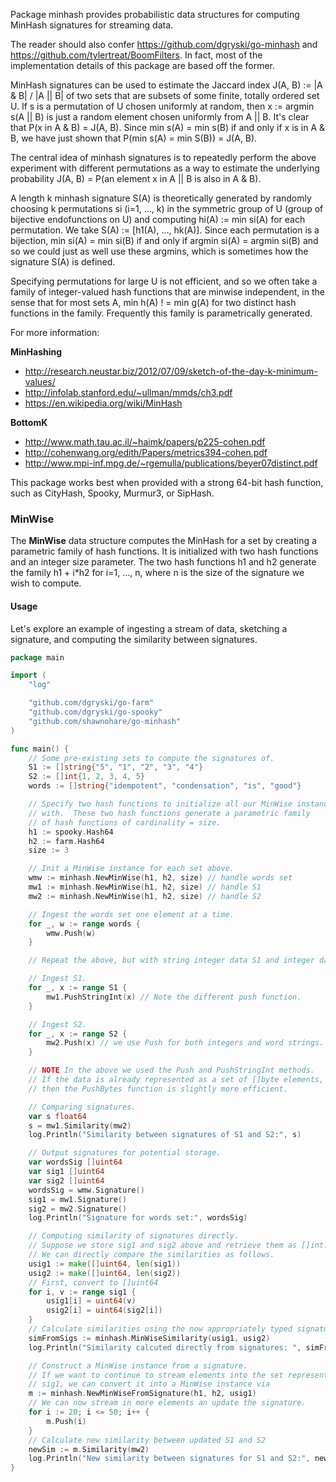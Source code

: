 Package minhash provides probabilistic data structures for computing
MinHash signatures for streaming data.

The reader should also confer https://github.com/dgryski/go-minhash and
https://github.com/tylertreat/BoomFilters.  In fact, most of the
implementation details of this package are based off the former.

MinHash signatures can be used to estimate the Jaccard index
J(A, B) := |A & B| / |A || B| of two sets that are subsets
of some finite, totally ordered set U.  If s is a permutation
of U chosen uniformly at random, then x := argmin s(A || B) is
just a random element chosen uniformly from A || B.  It's
clear that P(x in A & B) = J(A, B).  Since min s(A) = min s(B)
if and only if x is in A & B, we have just shown that
P(min s(A) = min S(B)) = J(A, B).

The central idea of minhash signatures is to repeatedly perform
the above experiment with different permutations as a way to estimate
the underlying probability
J(A, B) = P(an element x in A || B is also  in A & B).

A length k minhash signature S(A) is theoretically generated by randomly
choosing k permutations si (i=1, ..., k) in the symmetric group of U
(group of bijective endofunctions on U) and computing  hi(A) := min si(A)
for each permutation.  We take S(A) := [h1(A), ..., hk(A)].
Since each permutation is a bijection, min si(A) = min si(B) if and
only if argmin si(A) = argmin si(B) and so we could just as
well use these argmins, which is sometimes how the signature S(A) is
defined.

Specifying permutations for large U is not efficient, and so we often
take a family of integer-valued hash functions that are minwise
independent, in the sense that for most sets A,
min h(A) ! = min g(A) for two distinct hash functions in the family.
Frequently this family is parametrically  generated.

For more information:

**MinHashing**
-  http://research.neustar.biz/2012/07/09/sketch-of-the-day-k-minimum-values/
-  http://infolab.stanford.edu/~ullman/mmds/ch3.pdf
-  https://en.wikipedia.org/wiki/MinHash

**BottomK**
-  http://www.math.tau.ac.il/~haimk/papers/p225-cohen.pdf
-  http://cohenwang.org/edith/Papers/metrics394-cohen.pdf
- http://www.mpi-inf.mpg.de/~rgemulla/publications/beyer07distinct.pdf

This package works best when provided with a strong 64-bit hash function,
such as CityHash, Spooky, Murmur3, or SipHash.


### MinWise

The **MinWise** data structure computes the MinHash for a set by
creating a parametric family of hash functions.  It is initialized
with two hash functions and an integer size parameter.  The two hash
functions h1 and h2 generate the family h1 + i\*h2 for i=1, ..., n,
where n is the size of the signature we wish to compute.

#### Usage

Let's explore an example of ingesting a stream of data, sketching a signature,
and computing the similarity between signatures.

```go
package main

import (
	"log"

	"github.com/dgryski/go-farm"
	"github.com/dgryski/go-spooky"
	"github.com/shawnohare/go-minhash"
)

func main() {
	// Some pre-existing sets to compute the signatures of.
	S1 := []string{"5", "1", "2", "3", "4"}
	S2 := []int{1, 2, 3, 4, 5}
	words := []string{"idempotent", "condensation", "is", "good"}

	// Specify two hash functions to initialize all our MinWise instances
	// with.  These two hash functions generate a parametric family
	// of hash functions of cardinality = size.
	h1 := spooky.Hash64
	h2 := farm.Hash64
	size := 3

	// Init a MinWise instance for each set above.
	wmw := minhash.NewMinWise(h1, h2, size) // handle words set
	mw1 := minhash.NewMinWise(h1, h2, size) // handle S1
	mw2 := minhash.NewMinWise(h1, h2, size) // handle S2

	// Ingest the words set one element at a time.
	for _, w := range words {
		wmw.Push(w)
	}

	// Repeat the above, but with string integer data S1 and integer data S2.

	// Ingest S1.
	for _, x := range S1 {
		mw1.PushStringInt(x) // Note the different push function.
	}

	// Ingest S2.
	for _, x := range S2 {
		mw2.Push(x) // we use Push for both integers and word strings.
	}

	// NOTE In the above we used the Push and PushStringInt methods.
	// If the data is already represented as a set of []byte elements,
	// then the PushBytes function is slightly more efficient.

	// Comparing signatures.
	var s float64
	s = mw1.Similarity(mw2)
	log.Println("Similarity between signatures of S1 and S2:", s)

	// Output signatures for potential storage.
	var wordsSig []uint64
	var sig1 []uint64
	var sig2 []uint64
	wordsSig = wmw.Signature()
	sig1 = mw1.Signature()
	sig2 = mw2.Signature()
	log.Println("Signature for words set:", wordsSig)

	// Computing similarity of signatures directly.
	// Suppose we store sig1 and sig2 above and retrieve them as []int.
	// We can directly compare the similarities as follows.
	usig1 := make([]uint64, len(sig1))
	usig2 := make([]uint64, len(sig2))
	// First, convert to []uint64
	for i, v := range sig1 {
		usig1[i] = uint64(v)
		usig2[i] = uint64(sig2[i])
	}
	// Calculate similarities using the now appropriately typed signatures.
	simFromSigs := minhash.MinWiseSimilarity(usig1, usig2)
	log.Println("Similarity calcuted directly from signatures: ", simFromSigs)

	// Construct a MinWise instance from a signature.
	// If we want to continue to stream elements into the set represented by
	// sig1, we can convert it into a MinWise instance via
	m := minhash.NewMinWiseFromSignature(h1, h2, usig1)
	// We can now stream in more elements an update the signature.
	for i := 20; i <= 50; i++ {
		m.Push(i)
	}
	// Calculate new similarity between updated S1 and S2
	newSim := m.Similarity(mw2)
	log.Println("New similarity between signatures for S1 and S2:", newSim)
}
```
